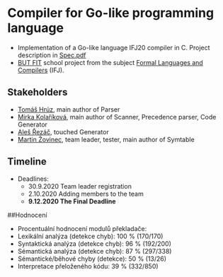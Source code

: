 # Compiler for Go-like programming language

* Implementation of a Go-like language IFJ20 compiler in C. Project description in [Spec.pdf](https://github.com/miricinka/IFJ20/blob/master/Spec.pdf)
* [BUT FIT](https://www.fit.vut.cz/) school project from the subject [Formal Languages and Compilers](https://www.fit.vut.cz/study/course/13305/.en) (IFJ).

## Stakeholders 
* [Tomáš Hrúz](https://github.com/Zokinko), main author of Parser
* [Mirka Kolaříková](https://github.com/miricinka), main author of Scanner, Precedence parser, Code Generator
* [Aleš Řezáč](https://github.com/xrezac21), touched Generator
* [Martin Žovinec](https://github.com/xzovin00), team leader, tester, main author of Symtable

## Timeline
* Deadlines:
	* 30.9.2020 Team leader registration
	* 2.10.2020 Adding members to the team
	* **9.12.2020 The Final Deadline**

##Hodnocení
* Procentuální hodnocení modulů překladače:
* Lexikální analýza (detekce chyb): 100 % (170/170)
* Syntaktická analýza (detekce chyb): 96 % (192/200)
* Sémantická analýza (detekce chyb): 87 % (297/338)
* Sémantické/běhové chyby (detekce): 50 % (13/26)
* Interpretace přeloženého kódu: 39 % (332/850)
